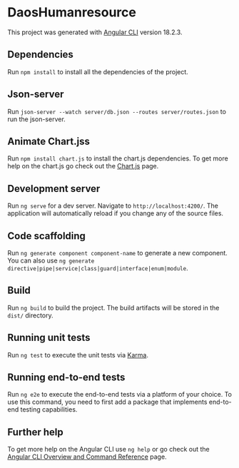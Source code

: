 # DaosHumanresource

This project was generated with [Angular CLI](https://github.com/angular/angular-cli) version 18.2.3.

## Dependencies

Run `npm install` to install all the dependencies of the project.

## Json-server

Run `json-server --watch server/db.json --routes server/routes.json` to run the json-server.

## Animate Chart.jss

Run `npm install chart.js` to install the chart.js dependencies. To get more help on the chart.js go check out the [Chart.js](https://www.chartjs.org/docs/latest/) page.

## Development server

Run `ng serve` for a dev server. Navigate to `http://localhost:4200/`. The application will automatically reload if you change any of the source files.

## Code scaffolding

Run `ng generate component component-name` to generate a new component. You can also use `ng generate directive|pipe|service|class|guard|interface|enum|module`.

## Build

Run `ng build` to build the project. The build artifacts will be stored in the `dist/` directory.

## Running unit tests

Run `ng test` to execute the unit tests via [Karma](https://karma-runner.github.io).

## Running end-to-end tests

Run `ng e2e` to execute the end-to-end tests via a platform of your choice. To use this command, you need to first add a package that implements end-to-end testing capabilities.

## Further help

To get more help on the Angular CLI use `ng help` or go check out the [Angular CLI Overview and Command Reference](https://angular.dev/tools/cli) page.
